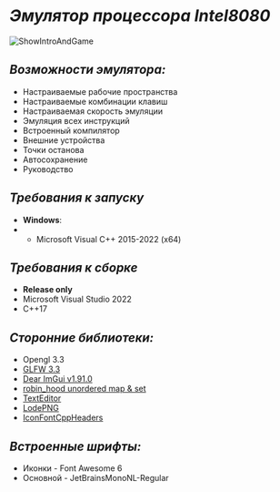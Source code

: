 # *Эмулятор процессора Intel8080*

![ShowIntroAndGame](https://github.com/user-attachments/assets/203f259d-1177-4a6e-a391-306f04a6b415)


## *Возможности эмулятора:*
* Настраиваемые рабочие пространства
* Настраиваемые комбинации клавиш
* Настраиваемая скорость эмуляции
* Эмуляция всех инструкций
* Встроенный компилятор
* Внешние устройства
* Точки останова
* Автосохранение
* Руководство


## *Требования к запуску*
* **Windows**:
* * Microsoft Visual C++ 2015-2022 (x64)

## *Требования к сборке*
* **Release only**
* Microsoft Visual Studio 2022
* C++17

## *Сторонние библиотеки:*
* Opengl 3.3
* [GLFW 3.3](https://www.glfw.org/)
* [Dear ImGui v1.91.0](https://github.com/ocornut/imgui)
* [robin_hood unordered map & set](https://github.com/martinus/robin-hood-hashing)
* [TextEditor](https://github.com/BalazsJako/ImGuiColorTextEdit)
* [LodePNG](https://github.com/lvandeve/lodepng/tree/master)
* [IconFontCppHeaders](https://github.com/juliettef/IconFontCppHeaders)
## *Встроенные шрифты:*
* Иконки - Font Awesome 6
* Основной - JetBrainsMonoNL-Regular
